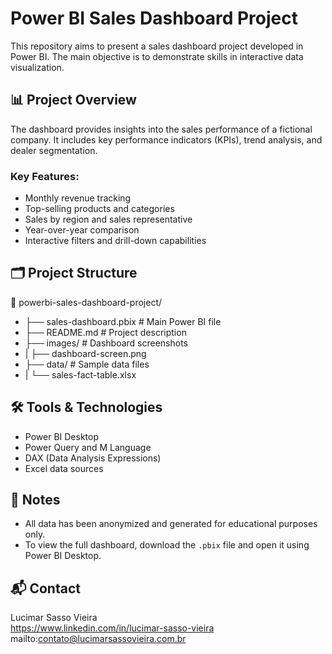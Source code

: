 # Power BI Sales Dashboard Project

This repository aims to present a sales dashboard project developed in Power BI. The main objective is to demonstrate skills in interactive data visualization.

## 📊 Project Overview

The dashboard provides insights into the sales performance of a fictional company. It includes key performance indicators (KPIs), trend analysis, and dealer segmentation.

### Key Features:
- Monthly revenue tracking
- Top-selling products and categories
- Sales by region and sales representative
- Year-over-year comparison
- Interactive filters and drill-down capabilities

## 🗂️ Project Structure

📁 powerbi-sales-dashboard-project/
- ├── sales-dashboard.pbix # Main Power BI file
- ├── README.md # Project description
- ├── images/ # Dashboard screenshots
- | ├── dashboard-screen.png
- ├── data/ # Sample data files
- | └── sales-fact-table.xlsx

## 🛠️ Tools & Technologies

- Power BI Desktop
- Power Query and M Language
- DAX (Data Analysis Expressions)
- Excel data sources

## 📎 Notes

- All data has been anonymized and generated for educational purposes only.
- To view the full dashboard, download the `.pbix` file and open it using Power BI Desktop.

## 📬 Contact

Lucimar Sasso Vieira  
https://www.linkedin.com/in/lucimar-sasso-vieira
mailto:contato@lucimarsassovieira.com.br
